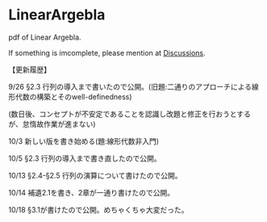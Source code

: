 # LinearArgebla
pdf of Linear Argebla.

If something is imcomplete, please mention at [Discussions](https://github.com/EikiMeg/LinearArgebla/discussions).

【更新履歴】

9/26 §2.3 行列の導入まで書いたので公開。(旧題:二通りのアプローチによる線形代数の構築とそのwell-definedness)

(数日後、コンセプトが不安定であることを認識し改題と修正を行おうとするが、怠惰故作業が進まない)

10/3 新しい版を書き始める(題:線形代数非入門)

10/5 §2.3 行列の導入まで書き直したので公開。

10/13 §2.4-§2.5 行列の演算について書けたので公開。

10/14 補遺2.1を書き、2章が一通り書けたので公開。

10/18 §3.1が書けたので公開。めちゃくちゃ大変だった。
